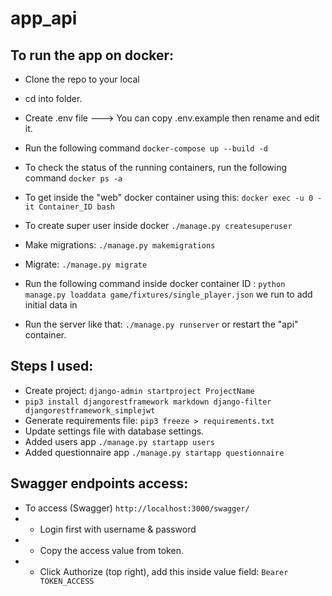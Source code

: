 # app_api

## To run the app on docker:
- Clone the repo to your local
- cd into folder.
- Create .env file ---> You can copy .env.example then rename and edit it.
- Run the following command `docker-compose up --build -d`
- To check the status of the running containers, run the following command `docker ps -a`
- To get inside the "web" docker container using this: `docker exec -u 0 -it Container_ID bash`

- To create super user inside docker `./manage.py createsuperuser`

- Make migrations: `./manage.py makemigrations` 
- Migrate: `./manage.py migrate`
- Run the following command inside docker container ID : `python manage.py loaddata game/fixtures/single_player.json` we run to add initial data in 
- Run the server like that: `./manage.py runserver` or restart the "api" container.


## Steps I used:
- Create project: `django-admin startproject ProjectName`
- `pip3 install djangorestframework markdown django-filter djangorestframework_simplejwt`
- Generate requirements file: `pip3 freeze > requirements.txt`
- Update settings file with database settings.
- Added users app `./manage.py startapp users`
- Added questionnaire app `./manage.py startapp questionnaire`


## Swagger endpoints access:
- To access (Swagger) `http://localhost:3000/swagger/`
- - Login first with username & password
- - Copy the access value from token.
- - Click Authorize (top right), add this inside value field: `Bearer TOKEN_ACCESS`
